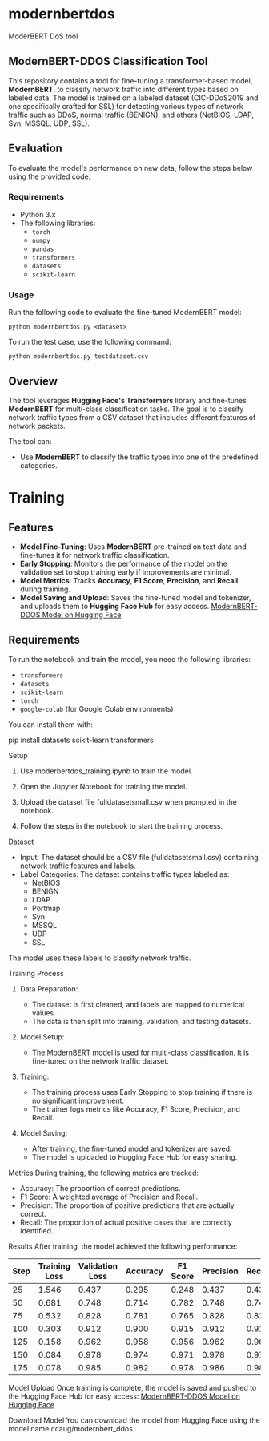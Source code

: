 # modernbertdos
ModerBERT DoS tool

## ModernBERT-DDOS Classification Tool

This repository contains a tool for fine-tuning a transformer-based model, **ModernBERT**, to classify network traffic into different types based on labeled data. The model is trained on a labeled dataset (CIC-DDoS2019 and one specifically crafted for SSL) for detecting various types of network traffic such as DDoS, normal traffic (BENIGN), and others (NetBIOS, LDAP, Syn, MSSQL, UDP, SSL).

## Evaluation

To evaluate the model's performance on new data, follow the steps below using the provided code.

### Requirements
- Python 3.x
- The following libraries:
  - `torch`
  - `numpy`
  - `pandas`
  - `transformers`
  - `datasets`
  - `scikit-learn`

### Usage
Run the following code to evaluate the fine-tuned ModernBERT model:

```python modernbertdos.py <dataset>```

To run the test case, use the following command:

```python modernbertdos.py testdataset.csv```

## Overview

The tool leverages **Hugging Face's Transformers** library and fine-tunes **ModernBERT** for multi-class classification tasks. The goal is to classify network traffic types from a CSV dataset that includes different features of network packets.

The tool can:
- Use **ModernBERT** to classify the traffic types into one of the predefined categories.

# Training

## Features

- **Model Fine-Tuning**: Uses **ModernBERT** pre-trained on text data and fine-tunes it for network traffic classification.
- **Early Stopping**: Monitors the performance of the model on the validation set to stop training early if improvements are minimal.
- **Model Metrics**: Tracks **Accuracy**, **F1 Score**, **Precision**, and **Recall** during training.
- **Model Saving and Upload**: Saves the fine-tuned model and tokenizer, and uploads them to **Hugging Face Hub** for easy access. [ModernBERT-DDOS Model on Hugging Face](https://huggingface.co/ccaug/modernbert_ddos)

## Requirements

To run the notebook and train the model, you need the following libraries:

- `transformers`
- `datasets`
- `scikit-learn`
- `torch`
- `google-colab` (for Google Colab environments)

You can install them with:

pip install datasets scikit-learn transformers

Setup
1. Use moderbertdos_training.ipynb to train the model.

2. Open the Jupyter Notebook for training the model.

3. Upload the dataset file fulldatasetsmall.csv when prompted in the notebook.

4. Follow the steps in the notebook to start the training process.

Dataset
- Input: The dataset should be a CSV file (fulldatasetsmall.csv) containing network traffic features and labels.
- Label Categories: The dataset contains traffic types labeled as:
  - NetBIOS
  - BENIGN
  - LDAP
  - Portmap
  - Syn
  - MSSQL
  - UDP
  - SSL

The model uses these labels to classify network traffic.

Training Process
1. Data Preparation:
   - The dataset is first cleaned, and labels are mapped to numerical values.
   - The data is then split into training, validation, and testing datasets.

2. Model Setup:
   - The ModernBERT model is used for multi-class classification. It is fine-tuned on the network traffic dataset.

3. Training:
   - The training process uses Early Stopping to stop training if there is no significant improvement.
   - The trainer logs metrics like Accuracy, F1 Score, Precision, and Recall.

4. Model Saving:
   - After training, the fine-tuned model and tokenizer are saved.
   - The model is uploaded to Hugging Face Hub for easy sharing.

Metrics
During training, the following metrics are tracked:
- Accuracy: The proportion of correct predictions.
- F1 Score: A weighted average of Precision and Recall.
- Precision: The proportion of positive predictions that are actually correct.
- Recall: The proportion of actual positive cases that are correctly identified.

Results
After training, the model achieved the following performance:

| Step | Training Loss | Validation Loss | Accuracy | F1 Score | Precision | Recall |
|------|---------------|-----------------|----------|----------|-----------|--------|
| 25   | 1.546         | 0.437           | 0.295    | 0.248    | 0.437     | 0.437  |
| 50   | 0.681         | 0.748           | 0.714    | 0.782    | 0.748     | 0.748  |
| 75   | 0.532         | 0.828           | 0.781    | 0.765    | 0.828     | 0.828  |
| 100  | 0.303         | 0.912           | 0.900    | 0.915    | 0.912     | 0.912  |
| 125  | 0.158         | 0.962           | 0.958    | 0.956    | 0.962     | 0.962  |
| 150  | 0.084         | 0.978           | 0.974    | 0.971    | 0.978     | 0.978  |
| 175  | 0.078         | 0.985           | 0.982    | 0.978    | 0.986     | 0.986  |

Model Upload
Once training is complete, the model is saved and pushed to the Hugging Face Hub for easy access:
[ModernBERT-DDOS Model on Hugging Face](https://huggingface.co/ccaug/modernbert_ddos)

Download Model
You can download the model from Hugging Face using the model name ccaug/modernbert_ddos.
